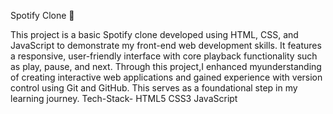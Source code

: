 Spotify Clone 🎵

This project is a basic Spotify clone developed using HTML, CSS, and JavaScript to demonstrate my front-end web development skills. 
It features a responsive, user-friendly interface with core playback functionality such as play, pause, and next. 
Through this project,I enhanced myunderstanding of creating interactive web applications and gained experience with version control using Git and GitHub.
This serves as a foundational step in my learning journey.
Tech-Stack-
HTML5 CSS3 JavaScript

